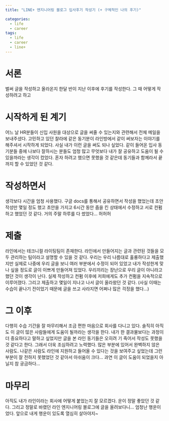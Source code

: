 ```yaml
---
title: "LINE+ 엔지니어링 블로그 입사후기 작성기 (+ 구체적인 나의 후기)"

categories:
  - life
  - career
tags:
  - life
  - career
  - line+
---
```


# 서론
벌써 글을 작성하고 올라온지 한달 반이 지난 이후에 후기를 작성한다. 그 때 어떻게 작성하려고 하고 

# 시작하게 된 계기
어느 날 HR분들이 신입 사원을 대상으로 글을 써줄 수 있는지와 관련해서 전체 메일을 보내주셨다. 고민하고 있던 찰라에 같은 동기분이 라인방에서 같이 써보자는 이야기를 해주셔서 시작하게 되었다. 사실 내가 이런 글을 써도 되나 싶었다. 같이 들어온 입사 동기분들 중에 나보다 잘하시는 분들도 엄청 많고 무엇보다 내가 잘 공유하고 도움이 될 수 있을까라는 생각이 컸었다. 혼자 하려고 했으면 못했을 것 같은데 동기들과 함께라서 끝까지 할 수 있었던 것 같다.

# 작성하면서
생각보다 시간을 엄청 사용했다. 구글 docs를 통해서 공유하면서 작성을 했었는데 초안 작성만 몇일 정도 했고 초안을 가지고 6시간 동안 줌을 킨 상태에서 수정하고 서로 컨펌하고 했었던 것 같다. 거의 주말 하루를 다 썼었다... 허허허

# 제출
라인에서는 테크니컬 라이팅팀이 존재한다. 라인에서 만들어지는 글과 관련된 것들을 모두 관리하는 팀이라고 설명할 수 있을 것 같다. 우리는 우리 나름대로 훌륭하다고 제출했지만 실제로 나중에 우리 글을 보니 여러 부분에서 수정이 되어 있었고 내가 작성한게 맞나 싶을 정도로 글이 이쁘게 만들어져 있었다. 우리끼리는 장난으로 우리 글이 아니라고 했던 것이 생각이 난다. 실제 작성하고 컨펌 이후에 저희에게도 추가 컨펌을 지속적으로 이루어졌다. 그리고 제출하고 몇일이 지나고 나서 글이 올라왔던 것 같다. (사실 이때는 수습이 끝나기 전이었기 때문에 글을 쓰고 사라지면 어쩌나 많은 걱정을 했다...)

# 그 이후
다행히 수습 기간을 잘 마무리해서 조금 편한 마음으로 회사를 다니고 있다. 솔직히 아직도 이 글이 많은 사람들에게 도움이 될까라는 생각을 한다. 내가 한 결과물보다는 과정이 더 중요하다고 말하고 싶었지만 글을 본 라인 동기들은 오히려 기 죽어서 작성도 못했을 것 같다고 한다. 그래서 더욱 조심하려고 노력했다. 많은 부분에 있어서 완벽하지 않은 사람도. 나같은 사람도 라인에 지원하고 들어올 수 있다는 것을 보여주고 싶었는데 그런 부분이 잘 전하지 못했었던 것 같아서 아쉬움이 크다... 과연 이 글이 도움이 되었을지 아닐지 참 궁금하다... 

# 마무리
아직도 내가 라인이라는 회사에 어떻게 붙었는지 잘 모르겠다. 운이 정말 좋았던 것 같다. 그리고 정말로 바랬던 라인 엔지니어링 블로그에 글을 올려보다니... 엄청난 행운이었다. 앞으로 내게 행운이 있도록 열심히 살아야지~
